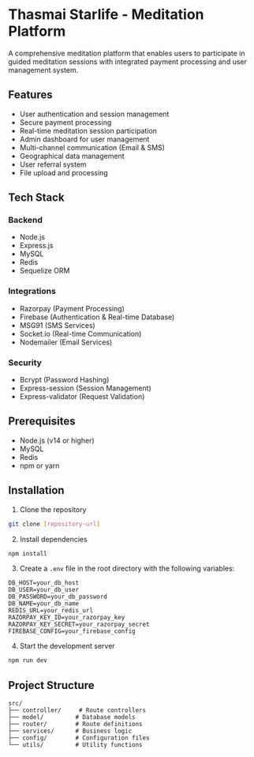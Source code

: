 # Thasmai Starlife - Meditation Platform

A comprehensive meditation platform that enables users to participate in guided meditation sessions with integrated payment processing and user management system.

## Features

- User authentication and session management
- Secure payment processing
- Real-time meditation session participation
- Admin dashboard for user management
- Multi-channel communication (Email & SMS)
- Geographical data management
- User referral system
- File upload and processing

## Tech Stack

### Backend
- Node.js
- Express.js
- MySQL
- Redis
- Sequelize ORM

### Integrations
- Razorpay (Payment Processing)
- Firebase (Authentication & Real-time Database)
- MSG91 (SMS Services)
- Socket.io (Real-time Communication)
- Nodemailer (Email Services)

### Security
- Bcrypt (Password Hashing)
- Express-session (Session Management)
- Express-validator (Request Validation)

## Prerequisites

- Node.js (v14 or higher)
- MySQL
- Redis
- npm or yarn

## Installation

1. Clone the repository
```bash
git clone [repository-url]
```

2. Install dependencies
```bash
npm install
```

3. Create a `.env` file in the root directory with the following variables:
```
DB_HOST=your_db_host
DB_USER=your_db_user
DB_PASSWORD=your_db_password
DB_NAME=your_db_name
REDIS_URL=your_redis_url
RAZORPAY_KEY_ID=your_razorpay_key
RAZORPAY_KEY_SECRET=your_razorpay_secret
FIREBASE_CONFIG=your_firebase_config
```

4. Start the development server
```bash
npm run dev
```

## Project Structure

```
src/
├── controller/     # Route controllers
├── model/         # Database models
├── router/        # Route definitions
├── services/      # Business logic
├── config/        # Configuration files
└── utils/         # Utility functions
```

